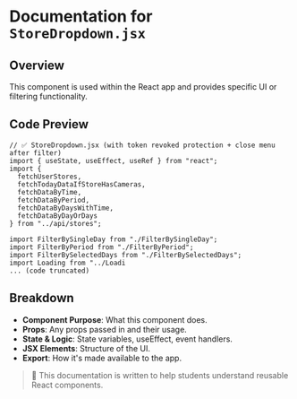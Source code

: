# Documentation for `StoreDropdown.jsx`

## Overview

This component is used within the React app and provides specific UI or filtering functionality.

## Code Preview

```
// ✅ StoreDropdown.jsx (with token revoked protection + close menu after filter)
import { useState, useEffect, useRef } from "react";
import {
  fetchUserStores,
  fetchTodayDataIfStoreHasCameras,
  fetchDataByTime,
  fetchDataByPeriod,
  fetchDataByDaysWithTime,
  fetchDataByDayOrDays
} from "../api/stores";

import FilterBySingleDay from "./FilterBySingleDay";
import FilterByPeriod from "./FilterByPeriod";
import FilterBySelectedDays from "./FilterBySelectedDays";
import Loading from "../Loadi
... (code truncated)
```

## Breakdown

- **Component Purpose**: What this component does.
- **Props**: Any props passed in and their usage.
- **State & Logic**: State variables, useEffect, event handlers.
- **JSX Elements**: Structure of the UI.
- **Export**: How it's made available to the app.

> 🧠 This documentation is written to help students understand reusable React components.
